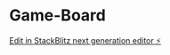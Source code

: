 # Game-Board

[Edit in StackBlitz next generation editor ⚡️](https://stackblitz.com/~/github.com/dami-ani/Game-Board)